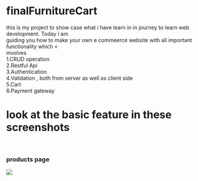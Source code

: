 # finalFurnitureCart
this is my project to show case what i have learn in in journey to learn web development. Today i am <br/> guiding you  how to make your own e commeerce website with all important functionality which <<br/>involves
<br/>1.CRUD operation
<br/>2.Restful Api
<br/>3.Authentication
<br/>4.Validation , both from server as well as client side
<br/>5.Cart
<br/>6.Payment gateway
<h1>look at the basic feature in these screenshots</h1>
<br/><h3>products page</h3>
<img src="https://drive.google.com/drive/folders/1hVzrl89t-zU00yXd1TfeaHVCwPSdjD68">
<img drc="http://drive.google.com/uc?export=view&id=URLIDHere">

